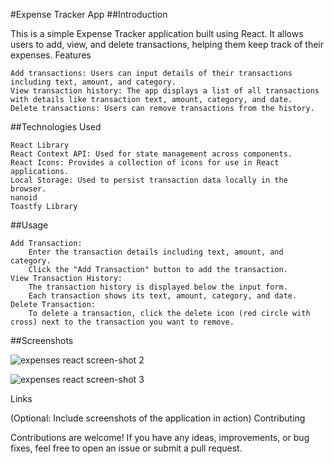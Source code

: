 #Expense Tracker App
##Introduction

This is a simple Expense Tracker application built using React. It allows users to add, view, and delete transactions, helping them keep track of their expenses.
Features

    Add transactions: Users can input details of their transactions including text, amount, and category.
    View transaction history: The app displays a list of all transactions with details like transaction text, amount, category, and date.
    Delete transactions: Users can remove transactions from the history.

##Technologies Used

    React Library
    React Context API: Used for state management across components.
    React Icons: Provides a collection of icons for use in React applications.
    Local Storage: Used to persist transaction data locally in the browser.
    nanoid
    Toastfy Library

##Usage

    Add Transaction:
        Enter the transaction details including text, amount, and category.
        Click the "Add Transaction" button to add the transaction.
    View Transaction History:
        The transaction history is displayed below the input form.
        Each transaction shows its text, amount, category, and date.
    Delete Transaction:
        To delete a transaction, click the delete icon (red circle with cross) next to the transaction you want to remove.

##Screenshots

![expenses react screen-shot 2](https://github.com/Mahdii-Kariimiian/Expenses-React/assets/134393975/378d28d6-35cd-4b9c-bfd3-3316aad7e64d)

![expenses react screen-shot 3](https://github.com/Mahdii-Kariimiian/Expenses-React/assets/134393975/cf9783fd-0448-448a-b811-8567e51963e8)


Links

(Optional: Include screenshots of the application in action)
Contributing

Contributions are welcome! If you have any ideas, improvements, or bug fixes, feel free to open an issue or submit a pull request.
